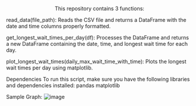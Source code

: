 
<p align="center">
This repository contains 3 functions:
</p>
read_data(file_path): Reads the CSV file and returns a DataFrame with the date and time columns properly formatted.  

get_longest_wait_times_per_day(df): Processes the DataFrame and returns a new DataFrame containing the date, time, and longest wait time for each day.

plot_longest_wait_times(daily_max_wait_time_with_time): Plots the longest wait times per day using matplotlib.



Dependencies
To run this script, make sure you have the following libraries and dependencies installed:
pandas
matplotlib





Sample Graph:
![image](https://github.com/Vi-Data/Function/assets/108215228/440340e0-6b21-4869-bcae-9c034a475e8c)
